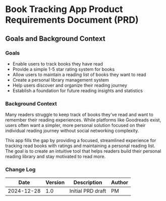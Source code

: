 # Book Tracking App Product Requirements Document (PRD)

## Goals and Background Context

### Goals

- Enable users to track books they have read
- Provide a simple 1-5 star rating system for books
- Allow users to maintain a reading list of books they want to read
- Create a personal library management system
- Help users discover and organize their reading journey
- Establish a foundation for future reading insights and statistics

### Background Context

Many readers struggle to keep track of books they've read and want to remember their reading experiences. While platforms like Goodreads exist, users often want a simpler, more personal solution focused on their individual reading journey without social networking complexity.

This app fills the gap by providing a focused, streamlined experience for tracking read books with ratings and maintaining a personal reading list. The goal is to create an intuitive tool that helps readers build their personal reading library and stay motivated to read more.

### Change Log

| Date | Version | Description | Author |
|------|---------|-------------|--------|
| 2024-12-28 | 1.0 | Initial PRD draft | PM |

